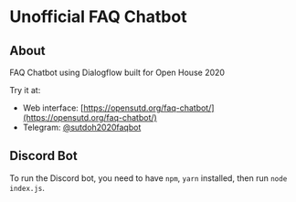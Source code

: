 # Unofficial FAQ Chatbot

## About

FAQ Chatbot using Dialogflow built for Open House 2020

Try it at:

* Web interface: [https://opensutd.org/faq-chatbot/](https://opensutd.org/faq-chatbot/)
* Telegram: [@sutdoh2020faqbot](https://t.me/sutdoh2020faqbot)

## Discord Bot

To run the Discord bot, you need to have `npm`, `yarn` installed, then run `node index.js`.

